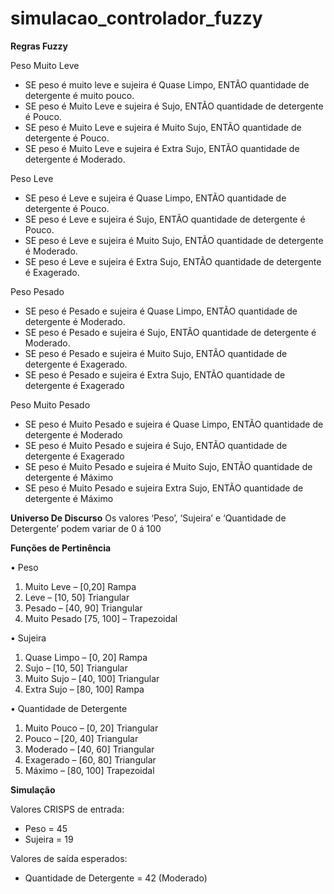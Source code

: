 # simulacao_controlador_fuzzy

<b>Regras Fuzzy</b>

Peso Muito Leve
<ul>
<li>	SE peso é muito leve e sujeira é Quase Limpo, ENTÃO quantidade de detergente é muito pouco.</li>
<li>	SE peso é Muito Leve e sujeira é Sujo, ENTÃO quantidade de detergente é Pouco.</li>
<li>	SE peso é Muito Leve e sujeira é Muito Sujo, ENTÃO quantidade de detergente é Pouco.</li>
<li> SE peso é Muito Leve e sujeira é Extra Sujo, ENTÃO quantidade de detergente é Moderado.</li>
</ul>
Peso Leve
<ul>
<li> SE peso é Leve e sujeira é Quase Limpo, ENTÃO quantidade de detergente é Pouco.</li>
<li>	SE peso é Leve e sujeira é Sujo, ENTÃO quantidade de detergente é Pouco.</li>
<li>	SE peso é Leve e sujeira é Muito Sujo, ENTÃO quantidade de detergente é Moderado.</li>
<li>	SE peso é Leve e sujeira é Extra Sujo, ENTÃO quantidade de detergente é Exagerado.</li>
</ul>
Peso Pesado
<ul>
 <li>	SE peso é Pesado e sujeira é Quase Limpo, ENTÃO quantidade de detergente é Moderado.</li>
 <li>	SE peso é Pesado e sujeira é Sujo, ENTÃO quantidade de detergente é Moderado.</li>
 <li>	SE peso é Pesado e sujeira é Muito Sujo, ENTÃO quantidade de detergente é Exagerado.</li>
 <li> SE peso é Pesado e sujeira é Extra Sujo, ENTÃO quantidade de detergente é Exagerado</li>
</ul>
Peso Muito Pesado
<ul>
 <li>	SE peso é Muito Pesado e sujeira é Quase Limpo, ENTÃO quantidade de detergente é Moderado</li>
 <li>	SE peso é Muito Pesado e sujeira é Sujo, ENTÃO quantidade de detergente é Exagerado</li>
 <li>	SE peso é Muito Pesado e sujeira é Muito Sujo, ENTÃO quantidade de detergente é Máximo</li>
 <li>	SE peso é Muito Pesado e sujeira Extra Sujo, ENTÃO quantidade de detergente é Máximo</li>
</ul>

<b>Universo De Discurso</b>
Os valores ‘Peso’, ‘Sujeira’ e ‘Quantidade de Detergente’ podem variar de 0 á 100



<b>Funções de Pertinência</b>

•	Peso
1.	Muito Leve – [0,20] Rampa
2.	Leve – [10, 50] Triangular
3.	Pesado – [40, 90] Triangular
4.	Muito Pesado [75, 100] – Trapezoidal

•	Sujeira
1.	Quase Limpo – [0, 20] Rampa
2.	Sujo – [10, 50] Triangular
3.	Muito Sujo – [40, 100] Triangular
4.	Extra Sujo – [80, 100] Rampa

•	Quantidade de Detergente
1.	Muito Pouco – [0, 20]  Triangular
2.	Pouco – [20, 40]  Triangular
3.	Moderado – [40, 60]   Triangular
4.	Exagerado – [60, 80]  Triangular
5.	Máximo – [80, 100]  Trapezoidal


<b>Simulação</b>

Valores CRISPS de entrada: 
<ul>	
 <li>Peso = 45
 <li>	Sujeira = 19
</ul>  
Valores de saída esperados:
<ul>
<li>	Quantidade de Detergente = 42 (Moderado)</li>
</ul> 
